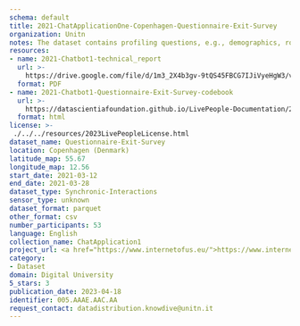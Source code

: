 ```yaml
---
schema: default
title: 2021-ChatApplicationOne-Copenhagen-Questionnaire-Exit-Survey
organization: Unitn
notes: The dataset contains profiling questions, e.g., demographics, routines, personality. The dataset was collected as part of the WeNet project, a Horizon 2020 funded project that aims at developing a diversity-aware, machine-mediated paradigm for social interactions.
resources:
- name: 2021-Chatbot1-technical_report
  url: >-
    https://drive.google.com/file/d/1m3_2X4b3gv-9tQS45FBCG7IJiVyeHgW3/view?usp=sharing
  format: PDF
- name: 2021-Chatbot1-Questionnaire-Exit-Survey-codebook
  url: >-
    https://datascientiafoundation.github.io/LivePeople-Documentation/2021-Chatbot1/2021_CH1_Exit_survey.html
  format: html
license: >-
 ./../../resources/2023LivePeopleLicense.html
dataset_name: Questionnaire-Exit-Survey
location: Copenhagen (Denmark)
latitude_map: 55.67
longitude_map: 12.56
start_date: 2021-03-12
end_date: 2021-03-28
dataset_type: Synchronic-Interactions
sensor_type: unknown
dataset_format: parquet
other_format: csv
number_participants: 53
language: English
collection_name: ChatApplication1
project_url: <a href="https://www.internetofus.eu/">https://www.internetofus.eu/</a>
category:
- Dataset
domain: Digital University
5_stars: 3
publication_date: 2023-04-18
identifier: 005.AAAE.AAC.AA
request_contact: datadistribution.knowdive@unitn.it
---
```



